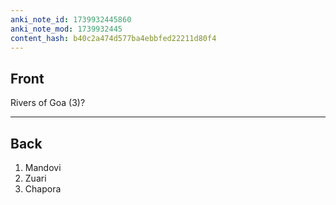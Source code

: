 ```yaml
---
anki_note_id: 1739932445860
anki_note_mod: 1739932445
content_hash: b40c2a474d577ba4ebbfed22211d80f4
---
```


## Front

Rivers of Goa (3)?

<hr/>

## Back

1. Mandovi  
2. Zuari  
3. Chapora